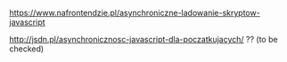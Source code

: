 https://www.nafrontendzie.pl/asynchroniczne-ladowanie-skryptow-javascript

http://jsdn.pl/asynchronicznosc-javascript-dla-poczatkujacych/ ?? (to be checked)
